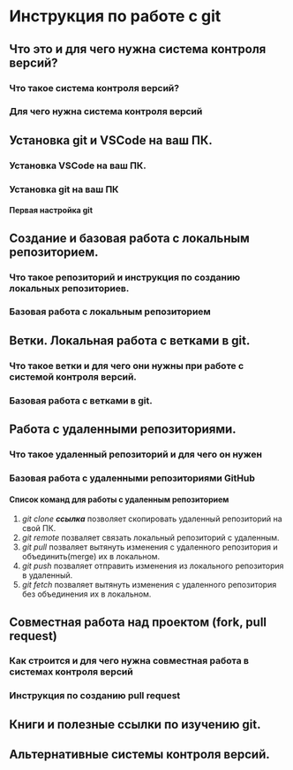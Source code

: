 # Инструкция по работе с git

## Что это и для чего нужна система контроля версий?

### Что такое система контроля версий?

### Для чего нужна система контроля версий

## Установка git и VSCode на ваш ПК.

### Установка VSCode на ваш ПК.

### Установка git на ваш ПК

#### Первая настройка git

## Создание и базовая работа с локальным репозиторием.

### Что такое репозиторий и инструкция по созданию локальных репозиториев.

### Базовая работа с локальным репозиторием

## Ветки. Локальная работа с ветками в git.

### Что такое ветки и для чего они нужны при работе с системой контроля версий.

### Базовая работа с ветками в git.

## Работа с удаленными репозиториями.

### Что такое удаленный репозиторий и для чего он нужен

### Базовая работа с удаленными репозиториями GitHub

#### Список команд для работы с удаленным репозиторием
1. *git clone __ссылка__* позволяет скопировать удаленный репозиторий на свой ПК.
2. *git remote* позваляет связать локальный репозиторий с удаленным.
3. *git pull* позваляет вытянуть изменения с удаленного репозитория и объединить(merge) их в локальном.
4. *git push* позваляет отправить изменения из локального репозитория в удаленный.
5. *git fetch* позваляет вытянуть изменения с удаленного репозитория без объединения их в локальном.

## Совместная работа над проектом (fork, pull request)

### Как строится и для чего нужна совместная работа в системах контроля версий

### Инструкция по созданию pull request

## Книги и полезные ссылки по изучению git.

## Альтернативные системы контроля версий.
